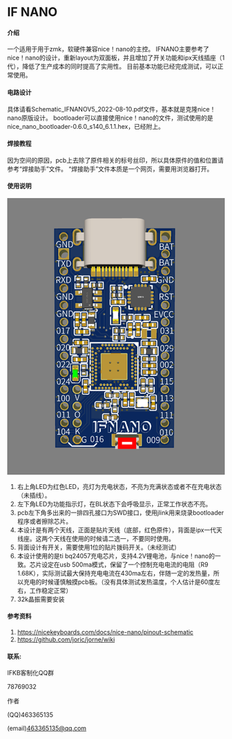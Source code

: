 # IF NANO

#### 介绍
一个适用于用于zmk，软硬件兼容nice！nano的主控。
IFNANO主要参考了nice！nano的设计，重新layout为双面板，并且增加了开关功能和ipx天线插座（1代），降低了生产成本的同时提高了实用性。
目前基本功能已经完成测试，可以正常使用。

#### 电路设计
具体请看Schematic_IFNANOV5_2022-08-10.pdf文件，基本就是克隆nice！nano原版设计。
bootloader可以直接使用nice！nano的文件，测试使用的是nice_nano_bootloader-0.6.0_s140_6.1.1.hex，已经附上。


#### 焊接教程
因为空间的原因，pcb上去除了原件相关的标号丝印，所以具体原件的值和位置请参考“焊接助手”文件。
“焊接助手”文件本质是一个网页，需要用浏览器打开。

#### 使用说明
![](./img/top.png)


1.  右上角LED为红色LED，亮灯为充电状态，不亮为充满状态或者不在充电状态（未插线）。
2.  左下角LED为功能指示灯，在BL状态下会呼吸显示，正常工作状态不亮。
3.  pcb左下角多出来的一排四孔接口为SWD接口，使用jlink用来烧录bootloader程序或者擦除芯片。
4.  本设计是有两个天线，正面是贴片天线（底部，红色原件），背面是ipx一代天线座。这两个天线在使用的时候请二选一，不要同时使用。
5.  背面设计有开关，需要使用1位的贴片拨码开关。（未经测试）
6.  本设计使用的是ti bq24057充电芯片，支持4.2V锂电池，与nice！nano的一致。芯片设定在usb 500ma模式，保留了一个控制充电电流的电阻（R9 1.68K），实际测试最大保持充电电流在430ma左右，伴随一定的发热量，所以充电的时候谨慎触摸pcb板。（没有具体测试发热温度，个人估计是60度左右，工作稳定正常）
7.  32k晶振需要安装



#### 参考资料

1.  https://nicekeyboards.com/docs/nice-nano/pinout-schematic
2. https://github.com/joric/jorne/wiki

   

#### 联系:

IFKB客制化QQ群 

78769032



作者

(QQ)463365135

(email)463365135@qq.com


